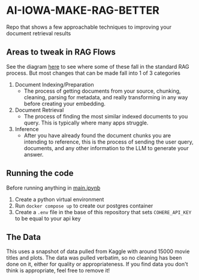 # AI-IOWA-MAKE-RAG-BETTER

Repo that shows a few approachable techniques to improving your document retrieval results

## Areas to tweak in RAG Flows

See the diagram [here](./RAG%20Diagram.drawio) to see where some of these fall in the standard RAG process. But most changes that can be made fall into 1 of 3 categories

1. Document Indexing/Preparation
    - The process of getting documents from your source, chunking, cleaning, parsing for metadata, and really transforming in any way before creating your embedding.
2. Document Retrieval
    - The process of finding the most similar indexed documents to you query. This is typically where many apps struggle.
3. Inference
    - After you have already found the document chunks you are intending to reference, this is the process of sending the user query, documents, and any other information to the LLM to generate your answer.

## Running the code

Before running anything in [main.ipynb](./main.ipynb)

1. Create a python virtual environment
2. Run `docker compose up` to create our postgres container
3. Create a `.env` file in the base of this repository that sets `COHERE_API_KEY` to be equal to your api key


## The Data

This uses a snapshot of data pulled from Kaggle with around 15000 movie titles and plots.  The data was pulled verbatim, so no cleaning has been done on it, either for quality or appropriateness.  If you find data you don't think is appropriate, feel free to remove it!